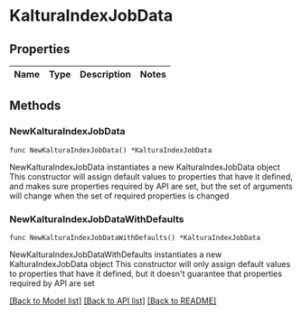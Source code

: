 # KalturaIndexJobData

## Properties

Name | Type | Description | Notes
------------ | ------------- | ------------- | -------------

## Methods

### NewKalturaIndexJobData

`func NewKalturaIndexJobData() *KalturaIndexJobData`

NewKalturaIndexJobData instantiates a new KalturaIndexJobData object
This constructor will assign default values to properties that have it defined,
and makes sure properties required by API are set, but the set of arguments
will change when the set of required properties is changed

### NewKalturaIndexJobDataWithDefaults

`func NewKalturaIndexJobDataWithDefaults() *KalturaIndexJobData`

NewKalturaIndexJobDataWithDefaults instantiates a new KalturaIndexJobData object
This constructor will only assign default values to properties that have it defined,
but it doesn't guarantee that properties required by API are set


[[Back to Model list]](../README.md#documentation-for-models) [[Back to API list]](../README.md#documentation-for-api-endpoints) [[Back to README]](../README.md)


